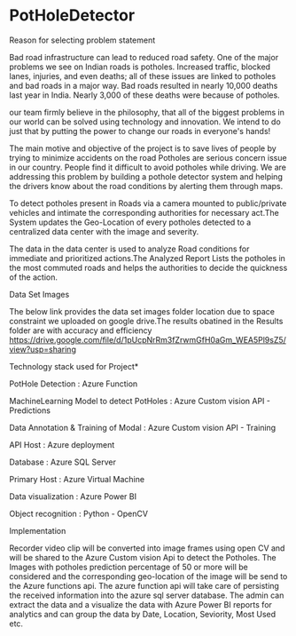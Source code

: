 # PotHoleDetector

Reason for selecting problem statement 

Bad road infrastructure can lead to reduced road safety. One of the major problems we see on Indian roads is potholes. Increased traffic, blocked lanes, injuries, and even deaths; all of these issues are linked to potholes and bad roads in a major way. Bad roads resulted in nearly 10,000 deaths last year in India. Nearly 3,000 of these deaths were because of potholes.

our team  firmly believe in the philosophy, that all of the biggest problems in our world can be solved using technology and innovation. We intend to do just that by putting the power to change our roads in everyone's hands!

The main motive and objective of the project is to save lives of people by trying to minimize accidents on the road Potholes are serious concern issue in our country. People find it difficult to avoid potholes while driving. We are addressing this problem by building a pothole detector system and helping the drivers know about the road conditions by alerting them through maps.

To detect potholes present in Roads via a camera mounted to public/private vehicles and intimate the corresponding authorities for necessary act.The System updates the Geo-Location of every potholes detected to a centralized data center with the image and severity.

The data in the data center is used to analyze Road conditions for immediate and prioritized actions.The Analyzed Report Lists the potholes in the most commuted roads and helps the authorities to decide the quickness of the action.

Data Set Images

The below link provides the data set images folder location due to space constraint we uploaded on google drive.The results obatined in the Results folder are with accuracy and efficiency https://drive.google.com/file/d/1pUcpNrRm3fZrwmGfH0aGm_WEA5Pl9sZ5/view?usp=sharing

Technology stack used for Project*

PotHole Detection : Azure Function

MachineLearning Model to detect PotHoles : Azure Custom vision API - Predictions

Data Annotation & Training of Modal : Azure Custom vision API - Training

API Host : Azure deployment

Database : Azure SQL Server

Primary Host : Azure Virtual Machine

Data visualization : Azure Power BI

Object recognition : Python - OpenCV

Implementation

Recorder video clip will be converted into image frames using open CV and will be shared to the Azure Custom vision Api to detect the Potholes. The Images with potholes prediction percentage of 50 or more will be considered and the corresponding geo-location of the image will be send to the Azure functions api. The azure function api will take care of persisting the received information into the azure sql server database. The admin can extract the data and a visualize the data with Azure Power BI reports for analytics and can group the data by Date, Location, Seviority, Most Used etc.
